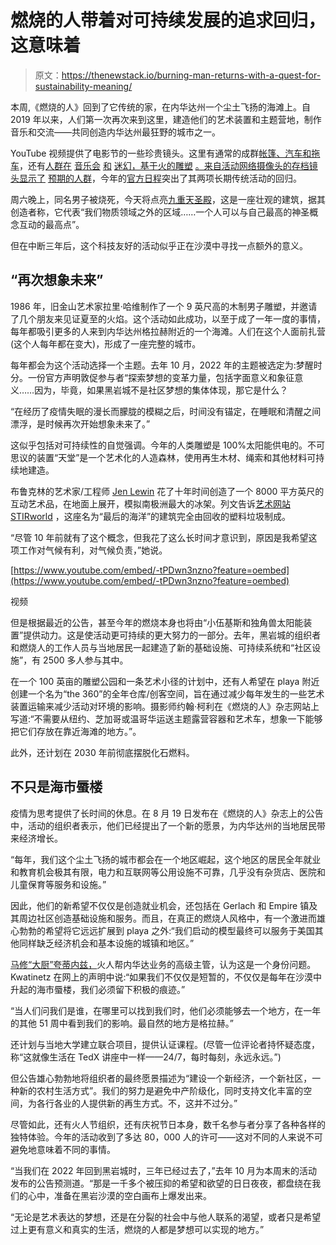 # 燃烧的人带着对可持续发展的追求回归，这意味着

> 原文：<https://thenewstack.io/burning-man-returns-with-a-quest-for-sustainability-meaning/>

本周,《燃烧的人》回到了它传统的家，在内华达州一个尘土飞扬的海滩上。自 2019 年以来，人们第一次再次来到这里，建造他们的艺术装置和主题营地，制作音乐和交流——共同创造内华达州最狂野的城市之一。

YouTube 视频提供了电影节的一些珍贵镜头。这里有通常的成群[帐篷、汽车和拖车](https://www.youtube.com/shorts/ZFht9pGyeVc)，还有[人群在](https://www.youtube.com/watch?v=PsazTS-dCsM) [音乐会](https://www.youtube.com/shorts/Urn-OCNSuOI) [和](https://www.youtube.com/watch?v=PsazTS-dCsM) [迷幻，基于火的雕塑](https://www.youtube.com/shorts/brlLlNrntuU) [。来自活动网络摄像头的存档镜头显示了](https://www.youtube.com/watch?v=PsazTS-dCsM) [预期的人群](https://www.youtube.com/watch?v=ipfAU12cpkU)，今年的[官方日程](https://burningman.org/events/)突出了其两项长期传统活动的回归。

周六晚上，同名男子被烧死，今天将点亮[九重天圣殿](https://www.empyreantemple.com/empyreandesign)，这是一座壮观的建筑，据其创造者称，它代表“我们物质领域之外的区域……一个人可以与自己最高的神圣概念互动的最高点”。

但在中断三年后，这个科技友好的活动似乎正在沙漠中寻找一点额外的意义。

## “再次想象未来”

1986 年，旧金山艺术家拉里·哈维制作了一个 9 英尺高的木制男子雕塑，并邀请了几个朋友来见证夏至的火焰。这个活动如此成功，以至于成了一年一度的事情，每年都吸引更多的人来到内华达州格拉赫附近的一个海滩。人们在这个人面前扎营(这个人每年都在变大)，形成了一座完整的城市。

每年都会为这个活动选择一个主题。去年 10 月，2022 年的主题被选定为:梦醒时分。一份官方声明敦促参与者“探索梦想的变革力量，包括字面意义和象征意义……因为，毕竟，如果黑岩城不是社区梦想的集体体现，那它是什么？

“在经历了疫情失眠的漫长而朦胧的模糊之后，时间没有锚定，在睡眠和清醒之间漂浮，是时候再次开始想象未来了。”

这似乎包括对可持续性的自觉强调。今年的人类雕塑是 100%太阳能供电的。不可思议的装置“天堂”是一个艺术化的人造森林，使用再生木材、绳索和其他材料可持续地建造。

布鲁克林的艺术家/工程师 [Jen Lewin](https://www.linkedin.com/in/jenlewinstudio/) 花了十年时间创造了一个 8000 平方英尺的互动艺术品，在地面上展开，模拟南极洲最大的冰架。列文告诉[艺术网站 STIRworld](https://www.stirworld.com/see-features-installation-artist-jen-lewin-speaks-about-her-burning-man-project-and-the-art-practice) ，这座名为“最后的海洋”的建筑完全由回收的塑料垃圾制成。

“尽管 10 年前就有了这个概念，但我花了这么长时间才意识到，原因是我希望这项工作对气候有利，对气候负责，”她说。

[https://www.youtube.com/embed/-tPDwn3nzno?feature=oembed](https://www.youtube.com/embed/-tPDwn3nzno?feature=oembed)

视频

但是根据最近的公告，甚至今年的燃烧本身也将由“小伍基斯和独角兽太阳能装置”提供动力。这是使活动更可持续的更大努力的一部分。去年，黑岩城的组织者和燃烧人的工作人员与当地居民一起建造了新的基础设施、可持续系统和“社区设施”，有 2500 多人参与其中。

在一个 100 英亩的雕塑公园和一条艺术小径的计划中，还有人希望在 playa 附近创建一个名为“the 360”的全年仓库/创客空间，旨在通过减少每年发生的一些艺术装置运输来减少活动对环境的影响。摄影师约翰·柯利在《燃烧的人》杂志网站上写道:“不需要从纽约、芝加哥或温哥华运送主题露营容器和艺术车，想象一下能够把它们存放在靠近海滩的地方。”。

此外，还计划在 2030 年前彻底摆脱化石燃料。

## 不只是海市蜃楼

疫情为思考提供了长时间的休息。在 8 月 19 日发布在《燃烧的人》杂志上的公告中，活动的组织者表示，他们已经提出了一个新的愿景，为内华达州的当地居民带来经济增长。

“每年，我们这个尘土飞扬的城市都会在一个地区崛起，这个地区的居民全年就业和教育机会极其有限，电力和互联网等公用设施不可靠，几乎没有杂货店、医院和儿童保育等服务和设施。”

因此，他们的新希望不仅仅是创造就业机会，还包括在 Gerlach 和 Empire 镇及其周边社区创造基础设施和服务。而且，在真正的燃烧人风格中，有一个激进而雄心勃勃的希望将它远远扩展到 playa 之外:“我们启动的模型最终可以服务于美国其他同样缺乏经济机会和基本设施的城镇和地区。”

[马修“大厨”夸蒂内兹，](https://www.linkedin.com/in/matthewkwatinetz/)火人帮内华达业务的高级主管，认为这是一个身份问题。Kwatinetz 在网上的声明中说:“如果我们不仅仅是短暂的，不仅仅是每年在沙漠中升起的海市蜃楼，我们必须留下积极的痕迹。”

“当人们问我们是谁，在哪里可以找到我们时，他们必须能够去一个地方，在一年的其他 51 周中看到我们的影响。最自然的地方是格拉赫。”

还计划与当地大学建立联合项目，提供认证课程。(尽管一位评论者持怀疑态度，称“这就像生活在 TedX 讲座中一样——24/7，每时每刻，永远永远。”)

但公告雄心勃勃地将组织者的最终愿景描述为“建设一个新经济，一个新社区，一种新的农村生活方式”。我们的努力是避免中产阶级化，同时支持文化丰富的空间，为各行各业的人提供新的再生方式。不，这并不过分。”

尽管如此，还有火人节组织，还有庆祝节日本身，数千名参与者分享了各种各样的独特体验。今年的活动收到了多达 80，000 人的许可——这对不同的人来说不可避免地意味着不同的事情。

“当我们在 2022 年回到黑岩城时，三年已经过去了，”去年 10 月为本周末的活动发布的公告预测道。“那是一千多个被压抑的希望和欲望的日日夜夜，都盘绕在我们的心中，准备在黑岩沙漠的空白画布上爆发出来。

“无论是艺术表达的梦想，还是在分裂的社会中与他人联系的渴望，或者只是希望过上更有意义和真实的生活，燃烧的人都是梦想可以实现的地方。”

<svg xmlns:xlink="http://www.w3.org/1999/xlink" viewBox="0 0 68 31" version="1.1"><title>Group</title> <desc>Created with Sketch.</desc></svg>